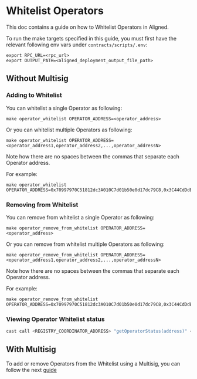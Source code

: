 # Whitelist Operators
This doc contains a guide on how to Whitelist Operators in Aligned.

To run the make targets specified in this guide, you must first have the relevant following env vars under `contracts/scripts/.env`:
```
export RPC_URL=<rpc_url>
export OUTPUT_PATH=<aligned_deployment_output_file_path>
```

## Without Multisig

### Adding to Whitelist

You can whitelist a single Operator as following:
```
make operator_whitelist OPERATOR_ADDRESS=<operator_address>
```

Or you can whitelist multiple Operators as following:
```
make operator_whitelist OPERATOR_ADDRESS=<operator_address1,operator_address2,...,operator_addressN>
```

Note how there are no spaces between the commas that separate each Operator address.

For example:
```
make operator_whitelist OPERATOR_ADDRESS=0x70997970C51812dc3A010C7d01b50e0d17dc79C8,0x3C44CdDdB6a900fa2b585dd299e03d12FA4293BC,0x90F79bf6EB2c4f870365E785982E1f101E93b906
```

### Removing from Whitelist

You can remove from whitelist a single Operator as following:
```
make operator_remove_from_whitelist OPERATOR_ADDRESS=<operator_address>
```

Or you can remove from whitelist multiple Operators as following:
```
make operator_remove_from_whitelist OPERATOR_ADDRESS=<operator_address1,operator_address2,...,operator_addressN>
```

Note how there are no spaces between the commas that separate each Operator address.

For example:
```
make operator_remove_from_whitelist OPERATOR_ADDRESS=0x70997970C51812dc3A010C7d01b50e0d17dc79C8,0x3C44CdDdB6a900fa2b585dd299e03d12FA4293BC,0x90F79bf6EB2c4f870365E785982E1f101E93b906
```

### Viewing Operator Whitelist status 

```bash
cast call <REGISTRY_COORDINATOR_ADDRESS> "getOperatorStatus(address)" <OPERATOR_ADDRESS>
```


## With Multisig

To add or remove Operators from the Whitelist using a Multisig, you can follow the next [guide](./5_b_1_propose_whitelist.md)
